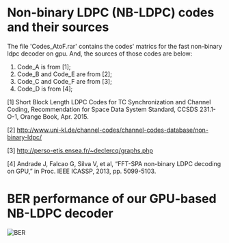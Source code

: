# Non-binary LDPC (NB-LDPC) codes and their sources
The file 'Codes_AtoF.rar' contains the codes' matrics for the fast non-binary ldpc decoder on gpu. 
And, the sources of those codes are below:

1. Code_A is from [1];
2. Code_B and Code_E are from [2];
3. Code_C and Code_F are from [3];
4. Code_D is from [4];

[1] Short Block Length LDPC Codes for TC Synchronization and Channel Coding, Recommendation for Space Data System Standard, CCSDS
231.1-O-1, Orange Book, Apr. 2015.

[2] http://www.uni-kl.de/channel-codes/channel-codes-database/non-binary-ldpc/

[3] http://perso-etis.ensea.fr/~declercq/graphs.php

[4] Andrade J, Falcao G, Silva V, et al, “FFT-SPA non-binary LDPC decoding on GPU,” in Proc. IEEE ICASSP, 2013, pp. 5099-5103.

# BER performance of our GPU-based NB-LDPC decoder
![BER](https://github.com/Liubusy/Non-Binary-LDPC-codes/blob/master/BER.jpg)
